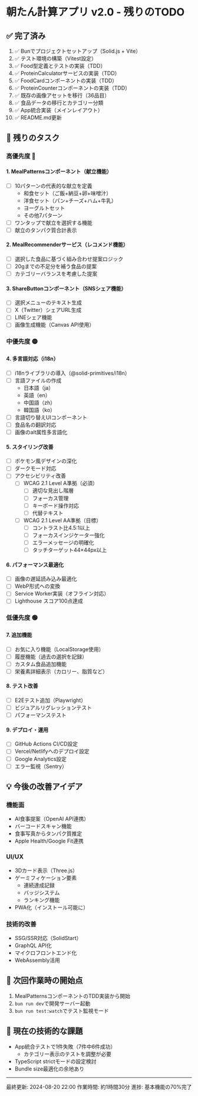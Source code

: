 # 朝たん計算アプリ v2.0 - 残りのTODO

## ✅ 完了済み
1. ✅ Bunでプロジェクトセットアップ（Solid.js + Vite）
2. ✅ テスト環境の構築（Vitest設定）
3. ✅ Food型定義とテストの実装（TDD）
4. ✅ ProteinCalculatorサービスの実装（TDD）
5. ✅ FoodCardコンポーネントの実装（TDD）
6. ✅ ProteinCounterコンポーネントの実装（TDD）
7. ✅ 既存の画像アセットを移行（36品目）
8. ✅ 食品データの移行とカテゴリー分類
9. ✅ App統合実装（メインレイアウト）
10. ✅ README.md更新

## 📝 残りのタスク

### 高優先度 🔴

#### 1. MealPatternsコンポーネント（献立機能）
- [ ] 10パターンの代表的な献立を定義
  - 和食セット（ご飯+納豆+卵+味噌汁）
  - 洋食セット（パン+チーズ+ハム+牛乳）
  - ヨーグルトセット
  - その他7パターン
- [ ] ワンタップで献立を選択する機能
- [ ] 献立のタンパク質合計表示

#### 2. MealRecommenderサービス（レコメンド機能）
- [ ] 選択した食品に基づく組み合わせ提案ロジック
- [ ] 20gまでの不足分を補う食品の提案
- [ ] カテゴリーバランスを考慮した提案

#### 3. ShareButtonコンポーネント（SNSシェア機能）
- [ ] 選択メニューのテキスト生成
- [ ] X（Twitter）シェアURL生成
- [ ] LINEシェア機能
- [ ] 画像生成機能（Canvas API使用）

### 中優先度 🟡

#### 4. 多言語対応（i18n）
- [ ] i18nライブラリの導入（@solid-primitives/i18n）
- [ ] 言語ファイルの作成
  - 日本語（ja）
  - 英語（en）
  - 中国語（zh）
  - 韓国語（ko）
- [ ] 言語切り替えUIコンポーネント
- [ ] 食品名の翻訳対応
- [ ] 画像のalt属性多言語化

#### 5. スタイリング改善
- [ ] ポケモン風デザインの深化
- [ ] ダークモード対応
- [ ] アクセシビリティ改善
  - [ ] WCAG 2.1 Level A準拠（必須）
    - [ ] 適切な見出し階層
    - [ ] フォーカス管理
    - [ ] キーボード操作対応
    - [ ] 代替テキスト
  - [ ] WCAG 2.1 Level AA準拠（目標）
    - [ ] コントラスト比4.5:1以上
    - [ ] フォーカスインジケーター強化
    - [ ] エラーメッセージの明確化
    - [ ] タッチターゲット44×44px以上

#### 6. パフォーマンス最適化
- [ ] 画像の遅延読み込み最適化
- [ ] WebP形式への変換
- [ ] Service Worker実装（オフライン対応）
- [ ] Lighthouse スコア100点達成

### 低優先度 🟢

#### 7. 追加機能
- [ ] お気に入り機能（LocalStorage使用）
- [ ] 履歴機能（過去の選択を記録）
- [ ] カスタム食品追加機能
- [ ] 栄養素詳細表示（カロリー、脂質など）

#### 8. テスト改善
- [ ] E2Eテスト追加（Playwright）
- [ ] ビジュアルリグレッションテスト
- [ ] パフォーマンステスト

#### 9. デプロイ・運用
- [ ] GitHub Actions CI/CD設定
- [ ] Vercel/Netlifyへのデプロイ設定
- [ ] Google Analytics設定
- [ ] エラー監視（Sentry）

## 💡 今後の改善アイデア

### 機能面
- AI食事提案（OpenAI API連携）
- バーコードスキャン機能
- 食事写真からタンパク質推定
- Apple Health/Google Fit連携

### UI/UX
- 3Dカード表示（Three.js）
- ゲーミフィケーション要素
  - 連続達成記録
  - バッジシステム
  - ランキング機能
- PWA化（インストール可能に）

### 技術的改善
- SSG/SSR対応（SolidStart）
- GraphQL API化
- マイクロフロントエンド化
- WebAssembly活用

## 📌 次回作業時の開始点

1. MealPatternsコンポーネントのTDD実装から開始
2. `bun run dev`で開発サーバー起動
3. `bun run test:watch`でテスト監視モード

## 🔧 現在の技術的な課題

- App統合テストで1件失敗（7件中6件成功）
  - カテゴリー表示のテストを調整が必要
- TypeScript strictモードの設定検討
- Bundle size最適化の余地あり

---

最終更新: 2024-08-20 22:00
作業時間: 約1時間30分
進捗: 基本機能の70%完了
